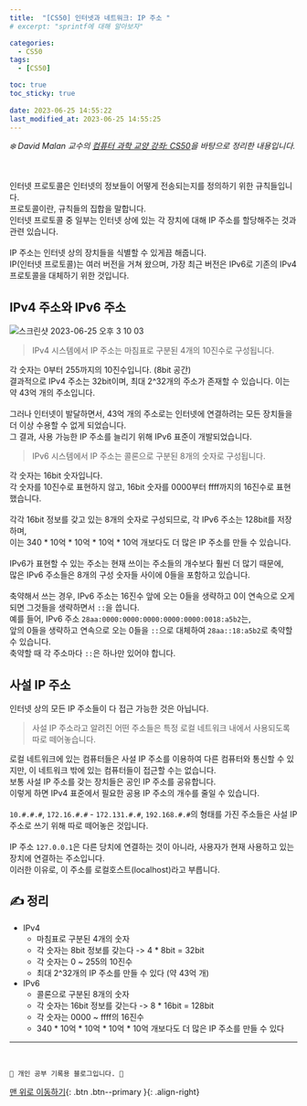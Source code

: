 ```yaml
---
title:  "[CS50] 인터넷과 네트워크: IP 주소 "
# excerpt: "sprintf에 대해 알아보자"

categories:
  - CS50
tags:
  - [CS50]

toc: true
toc_sticky: true
 
date: 2023-06-25 14:55:22
last_modified_at: 2023-06-25 14:55:25
---
```



_❄️ David Malan 교수의 [컴퓨터 과학 교양 강좌: CS50](https://www.edwith.org/cs50/lecture/22869?isDesc=false)을 바탕으로 정리한 내용입니다._

<br>

인터넷 프로토콜은 인터넷의 정보들이 어떻게 전송되는지를 정의하기 위한 규칙들입니다.<br>
프로토콜이란, 규칙들의 집합을 말합니다.<br>
인터넷 프로토콜 중 일부는 인터넷 상에 있는 각 장치에 대해 IP 주소를 할당해주는 것과 관련 있습니다.<br><br>
IP 주소는 인터넷 상의 장치들을 식별할 수 있게끔 해줍니다.<br>
IP(인터넷 프로토콜)는 여러 버전을 거쳐 왔으며, 가장 최근 버전은 IPv6로 기존의 IPv4 프로토콜을 대체하기 위한 것입니다.

## IPv4 주소와 IPv6 주소
![스크린샷 2023-06-25 오후 3 10 03](https://github.com/minju412/jenkins-test/assets/59405576/c31f5fd5-fb0c-45b9-be5c-4353a93e7a45)

> IPv4 시스템에서 IP 주소는 마침표로 구분된 4개의 10진수로 구성됩니다.

각 숫자는 0부터 255까지의 10진수입니다. (8bit 공간)<br>
결과적으로 IPv4 주소는 32bit이며, 최대 2^32개의 주소가 존재할 수 있습니다. 이는 약 43억 개의 주소입니다.<br><br>
그러나 인터넷이 발달하면서, 43억 개의 주소로는 인터넷에 연결하려는 모든 장치들을 더 이상 수용할 수 없게 되었습니다.<br>
그 결과, 사용 가능한 IP 주소를 늘리기 위해 IPv6 표준이 개발되었습니다.

> IPv6 시스템에서 IP 주소는 콜론으로 구분된 8개의 숫자로 구성됩니다.

각 숫자는 16bit 숫자입니다.<br>
각 숫자를 10진수로 표현하지 않고, 16bit 숫자를 0000부터 ffff까지의 16진수로 표현했습니다.<br><br>
각각 16bit 정보를 갖고 있는 8개의 숫자로 구성되므로, 각 IPv6 주소는 128bit를 저장하며, <br>
이는 340 * 10억 * 10억 * 10억 * 10억 개보다도 더 많은 IP 주소를 만들 수 있습니다.<br><br>
IPv6가 표현할 수 있는 주소는 현재 쓰이는 주소들의 개수보다 훨씬 더 많기 때문에, <br>
많은 IPv6 주소들은 8개의 구성 숫자들 사이에 0들을 포함하고 있습니다.<br><br>
축약해서 쓰는 경우, IPv6 주소는 16진수 앞에 오는 0들을 생략하고 0이 연속으로 오게되면 그것들을 생략하면서 `::`을 씁니다.<br>
예를 들어, IPv6 주소 `28aa:0000:0000:0000:0000:0000:0018:a5b2`는,<br> 
앞의 0들을 생략하고 연속으로 오는 0들을 `::`으로 대체하여 `28aa::18:a5b2`로 축약할 수 있습니다.<br>
축약할 때 각 주소마다 `::`은 하나만 있어야 합니다.

## 사설 IP 주소
인터넷 상의 모든 IP 주소들이 다 접근 가능한 것은 아닙니다.

> 사설 IP 주소라고 알려진 어떤 주소들은 특정 로컬 네트워크 내에서 사용되도록 따로 떼어놓습니다.

로컬 네트워크에 있는 컴퓨터들은 사설 IP 주소를 이용하여 다른 컴퓨터와 통신할 수 있지만, 이 네트워크 밖에 있는 컴퓨터들이 접근할 수는 없습니다.<br>
보통 사설 IP 주소를 갖는 장치들은 공인 IP 주소를 공유합니다.<br>
이렇게 하면 IPv4 표준에서 필요한 공용 IP 주소의 개수를 줄일 수 있습니다.<br><br>
`10.#.#.#`, `172.16.#.#` - `172.131.#.#`, `192.168.#.#`의 형태를 가진 주소들은 사설 IP 주소로 쓰기 위해 따로 떼어놓은 것입니다.<br><br>
IP 주소 `127.0.0.1`은 다른 당치에 연결하는 것이 아니라, 사용자가 현재 사용하고 있는 장치에 연결하는 주소입니다.<br>
이러한 이유로, 이 주소를 로컬호스트(localhost)라고 부릅니다.

## ✍️ 정리

- IPv4
  - 마침표로 구분된 4개의 숫자
  - 각 숫자는 8bit 정보를 갖는다 -> 4 * 8bit = 32bit
  - 각 숫자는 0 ~ 255의 10진수
  - 최대 2^32개의 IP 주소를 만들 수 있다 (약 43억 개)
- IPv6
  - 콜론으로 구분된 8개의 숫자
  - 각 숫자는 16bit 정보를 갖는다 -> 8 * 16bit = 128bit
  - 각 숫자는 0000 ~ ffff의 16진수
  - 340 * 10억 * 10억 * 10억 * 10억 개보다도 더 많은 IP 주소를 만들 수 있다











***
<br>


    💛 개인 공부 기록용 블로그입니다. 👻

[맨 위로 이동하기](#){: .btn .btn--primary }{: .align-right}